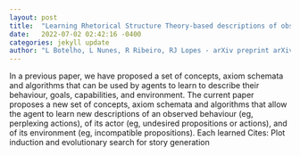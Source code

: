 ```yaml
---
layout: post
title:  "Learning Rhetorical Structure Theory-based descriptions of observed behaviour"
date:   2022-07-02 02:42:16 -0400
categories: jekyll update
author: "L Botelho, L Nunes, R Ribeiro, RJ Lopes - arXiv preprint arXiv:2206.12294, 2022"
---
```

In a previous paper, we have proposed a set of concepts, axiom schemata and algorithms that can be used by agents to learn to describe their behaviour, goals, capabilities, and environment. The current paper proposes a new set of concepts, axiom schemata and algorithms that allow the agent to learn new descriptions of an observed behaviour (eg, perplexing actions), of its actor (eg, undesired propositions or actions), and of its environment (eg, incompatible propositions). Each learned  Cites: Plot induction and evolutionary search for story generation